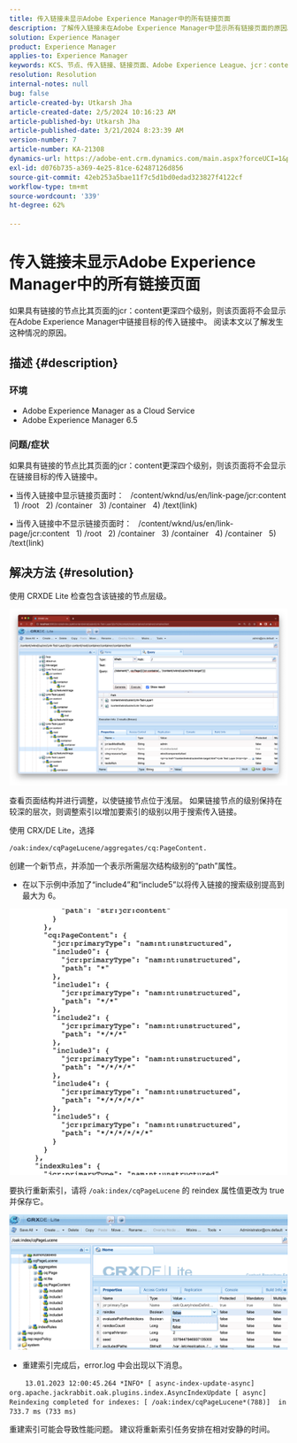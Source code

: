 ```yaml
---
title: 传入链接未显示Adobe Experience Manager中的所有链接页面
description: 了解传入链接未在Adobe Experience Manager中显示所有链接页面的原因。
solution: Experience Manager
product: Experience Manager
applies-to: Experience Manager
keywords: KCS、节点、传入链接、链接页面、Adobe Experience League、jcr：content、链接目标
resolution: Resolution
internal-notes: null
bug: false
article-created-by: Utkarsh Jha
article-created-date: 2/5/2024 10:16:23 AM
article-published-by: Utkarsh Jha
article-published-date: 3/21/2024 8:23:39 AM
version-number: 7
article-number: KA-21308
dynamics-url: https://adobe-ent.crm.dynamics.com/main.aspx?forceUCI=1&pagetype=entityrecord&etn=knowledgearticle&id=7c355f9c-0fc4-ee11-9079-6045bd0065f9
exl-id: d076b735-a369-4e25-81ce-62487126d856
source-git-commit: 42eb253a5bae11f7c5d1bd0edad323827f4122cf
workflow-type: tm+mt
source-wordcount: '339'
ht-degree: 62%

---
```


# 传入链接未显示Adobe Experience Manager中的所有链接页面


如果具有链接的节点比其页面的jcr：content更深四个级别，则该页面将不会显示在Adobe Experience Manager中链接目标的传入链接中。 阅读本文以了解发生这种情况的原因。

## 描述 {#description}


### <b>环境</b>

- Adobe Experience Manager as a Cloud Service
- Adobe Experience Manager 6.5




### <b>问题/症状</b>

如果具有链接的节点比其页面的jcr：content更深四个级别，则该页面将不会显示在链接目标的传入链接中。

• 当传入链接中显示链接页面时：
  /content/wknd/us/en/link-page/jcr:content
  1) /root
  2) /container
  3) /container
  4) /text(link)

• 当传入链接中不显示链接页面时：
  /content/wknd/us/en/link-page/jcr:content
  1) /root
  2) /container
  3) /container
  4) /container
  5) /text(link)


## 解决方法 {#resolution}


使用 CRXDE Lite 检查包含该链接的节点层级。

![](assets/667a70ba-a39b-ed11-aad1-6045bd0065b6.png)

查看页面结构并进行调整，以使链接节点位于浅层。
如果链接节点的级别保持在较深的层次，则调整索引以增加要索引的级别以用于搜索传入链接。

使用 CRX/DE Lite，选择


```
/oak:index/cqPageLucene/aggregates/cq:PageContent.
```

创建一个新节点，并添加一个表示所需层次结构级别的“path”属性。
- 在以下示例中添加了“include4”和“include5”以将传入链接的搜索级别提高到最大为 6。

![](assets/72c18342-0e9e-ed11-aad1-6045bd0067ea.png)

要执行重新索引，请将 `/oak:index/cqPageLucene` 的 reindex 属性值更改为 true 并保存它。

![](assets/a4203d8b-0e9e-ed11-aad1-6045bd0067ea.png)

- 重建索引完成后，error.log 中会出现以下消息。

`    13.01.2023 12:00:45.264 *INFO* [ async-index-update-async]  org.apache.jackrabbit.oak.plugins.index.AsyncIndexUpdate [ async]  Reindexing completed for indexes: [ /oak:index/cqPageLucene*(788)]  in 733.7 ms (733 ms)`

重建索引可能会导致性能问题。
    建议将重新索引任务安排在相对安静的时间。
